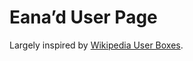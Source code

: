 Eana’d User Page
================

Largely inspired by [Wikipedia User Boxes](https://en.wikipedia.org/wiki/Wikipedia:Userboxes).
